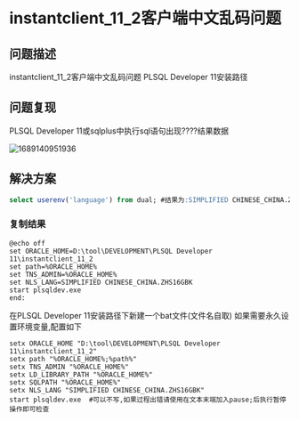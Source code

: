 # instantclient_11_2客户端中文乱码问题

## 问题描述

instantclient_11_2客户端中文乱码问题 PLSQL Developer 11安装路径

## 问题复现

PLSQL Developer 11或sqlplus中执行sql语句出现????结果数据

![1689140951936](https://twoapes.oss-cn-shenzhen.aliyuncs.com/image/1689140951936.png)

## 解决方案

```sql
select userenv('language') from dual; #结果为:SIMPLIFIED CHINESE_CHINA.ZHS16GBK"
```

### 复制结果

```shell
@echo off
set ORACLE_HOME=D:\tool\DEVELOPMENT\PLSQL Developer 11\instantclient_11_2
set path=%ORACLE_HOME%
set TNS_ADMIN=%ORACLE_HOME%
set NLS_LANG=SIMPLIFIED CHINESE_CHINA.ZHS16GBK
start plsqldev.exe
end:
```

在PLSQL Developer 11安装路径下新建一个bat文件(文件名自取) 如果需要永久设置环境变量,配置如下

```shell
setx ORACLE_HOME "D:\tool\DEVELOPMENT\PLSQL Developer 11\instantclient_11_2"
setx path "%ORACLE_HOME%;%path%"
setx TNS_ADMIN "%ORACLE_HOME%"
setx LD_LIBRARY_PATH "%ORACLE_HOME%"
setx SQLPATH "%ORACLE_HOME%"
setx NLS_LANG "SIMPLIFIED CHINESE_CHINA.ZHS16GBK"
start plsqldev.exe  #可以不写,如果过程出错请使用在文本末端加入pause;后执行暂停操作即可检查
```
